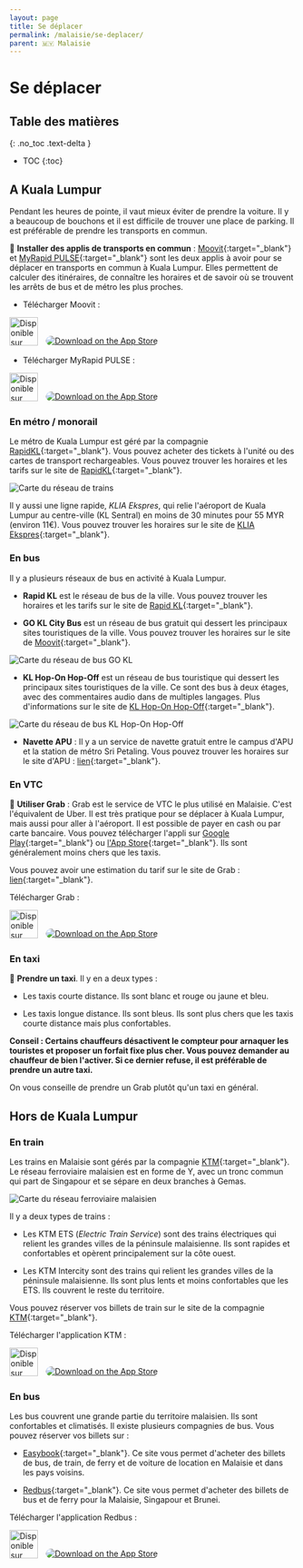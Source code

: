 ```yaml
---
layout: page
title: Se déplacer
permalink: /malaisie/se-deplacer/
parent: 🇲🇾 Malaisie
---
```


# Se déplacer

## Table des matières
{: .no_toc .text-delta }

- TOC
{:toc}

## A Kuala Lumpur

Pendant les heures de pointe, il vaut mieux éviter de prendre la voiture. Il y a beaucoup de bouchons et il est difficile de trouver une place de parking. Il est préférable de prendre les transports en commun.

🚌 **Installer des applis de transports en commun** : [Moovit](https://moovitapp.com/){:target="_blank"} et [MyRapid PULSE](https://myrapid.com.my/pulse/mobile-app/){:target="_blank"} sont les deux applis à avoir pour se déplacer en transports en commun à Kuala Lumpur. Elles permettent de calculer des itinéraires, de connaître les horaires et de savoir où se trouvent les arrêts de bus et de métro les plus proches.

- Télécharger Moovit :

<div>
    <a href='https://play.google.com/store/apps/details?id=com.tranzmate&hl=fr&gl=US&pcampaignid=pcampaignidMKT-Other-global-all-co-prtnr-py-PartBadge-Mar2515-1'><img alt='Disponible sur Google Play' src='https://play.google.com/intl/en_us/badges/static/images/badges/fr_badge_web_generic.png' style='height: 50px; margin-right: 10px;'/></a>
    <a href="https://apps.apple.com/us/app/moovit-all-transit-options/id498477945?itsct=apps_box_badge&amp;itscg=30200" style="display: inline-block; overflow: hidden; border-radius: 13px;"><img src="https://tools.applemediaservices.com/api/badges/download-on-the-app-store/black/fr-fr?size=250x83&amp;releaseDate=1330387200" alt="Download on the App Store" style="border-radius: 13px;"></a>
</div>

- Télécharger MyRapid PULSE :

<div>
    <a href='https://play.google.com/store/apps/details?id=com.prasarana.pulse&pcampaignid=pcampaignidMKT-Other-global-all-co-prtnr-py-PartBadge-Mar2515-1'><img alt='Disponible sur Google Play' src='https://play.google.com/intl/en_us/badges/static/images/badges/fr_badge_web_generic.png' style='height: 50px; margin-right: 10px;'/></a>
    <a href="https://apps.apple.com/us/app/myrapid-pulse/id1545938705?itsct=apps_box_badge&amp;itscg=30200" style="display: inline-block; overflow: hidden; border-radius: 13px;"><img src="https://tools.applemediaservices.com/api/badges/download-on-the-app-store/black/fr-fr?size=250x83&amp;releaseDate=1667174400" alt="Download on the App Store" style="border-radius: 13px;"></a>
</div>

### En métro / monorail

Le métro de Kuala Lumpur est géré par la compagnie [RapidKL](https://www.myrapid.com.my/){:target="_blank"}. Vous pouvez acheter des tickets à l'unité ou des cartes de transport rechargeables. Vous pouvez trouver les horaires et les tarifs sur le site de [RapidKL](https://www.myrapid.com.my/){:target="_blank"}.

![Carte du réseau de trains](/assets/images/malaisie/KL-carte-transports.webp)

Il y aussi une ligne rapide, *KLIA Ekspres*, qui relie l'aéroport de Kuala Lumpur au centre-ville (KL Sentral) en moins de 30 minutes pour 55 MYR (environ 11€). Vous pouvez trouver les horaires sur le site de [KLIA Ekspres](https://www.kliaekspres.com/){:target="_blank"}.

### En bus

Il y a plusieurs réseaux de bus en activité à Kuala Lumpur. 

- **Rapid KL** est le réseau de bus de la ville. Vous pouvez trouver les horaires et les tarifs sur le site de [Rapid KL](https://www.myrapid.com.my/){:target="_blank"}.

- **GO KL City Bus** est un réseau de bus gratuit qui dessert les principaux sites touristiques de la ville. Vous pouvez trouver les horaires sur le site de [Moovit](https://moovitapp.com/index/en/public_transit-lines-Kuala_Lumpur-1082-856288){:target="_blank"}.

![Carte du réseau de bus GO KL](/assets/images/malaisie/gokl-map.webp)

- **KL Hop-On Hop-Off** est un réseau de bus touristique qui dessert les principaux sites touristiques de la ville. Ce sont des bus à deux étages, avec des commentaires audio dans de multiples langages. Plus d'informations sur le site de [KL Hop-On Hop-Off](https://myhoponhopoff.com/kl/){:target="_blank"}.

![Carte du réseau de bus KL Hop-On Hop-Off](/assets/images/malaisie/kl-hop-on-hop-off.png)

- **Navette APU** : Il y a un service de navette gratuit entre le campus d'APU et la station de métro Sri Petaling. Vous pouvez trouver les horaires sur le site d'APU : [lien](https://new.apu.edu.my/shuttle-services-campus-connect){:target="_blank"}.

### En VTC

🚗 **Utiliser Grab** : Grab est le service de VTC le plus utilisé en Malaisie. C'est l'équivalent de Uber. Il est très pratique pour se déplacer à Kuala Lumpur, mais aussi pour aller à l'aéroport. Il est possible de payer en cash ou par carte bancaire. Vous pouvez télécharger l'appli sur [Google Play](https://play.google.com/store/apps/details?id=com.grabtaxi.passenger&hl=fr&gl=US){:target="_blank"} ou [l'App Store](https://apps.apple.com/fr/app/grab-app/id647268330){:target="_blank"}. Ils sont généralement moins chers que les taxis.                                  

Vous pouvez avoir une estimation du tarif sur le site de Grab : [lien](https://www.grab.com/my/fare-check/){:target="_blank"}.

Télécharger Grab : 

<div>
    <a href='https://play.google.com/store/apps/details?id=com.grabtaxi.passenger&hl=fr&gl=US&pcampaignid=pcampaignidMKT-Other-global-all-co-prtnr-py-PartBadge-Mar2515-1'><img alt='Disponible sur Google Play' src='https://play.google.com/intl/en_us/badges/static/images/badges/fr_badge_web_generic.png' style='height: 50px; margin-right: 10px;'/></a>
    <a href="https://apps.apple.com/us/app/grab-taxi-ride-food-delivery/id647268330?itsct=apps_box_badge&amp;itscg=30200" style="display: inline-block; overflow: hidden; border-radius: 13px;"><img src="https://tools.applemediaservices.com/api/badges/download-on-the-app-store/black/fr-fr?size=250x83&amp;releaseDate=1368576000" alt="Download on the App Store" style="border-radius: 13px;"></a>
</div>

### En taxi

🚕 **Prendre un taxi**. Il y en a deux types :

- Les taxis courte distance. Ils sont blanc et rouge ou jaune et bleu.

- Les taxis longue distance. Ils sont bleus. Ils sont plus chers que les taxis courte distance mais plus confortables.

**Conseil : Certains chauffeurs désactivent le compteur pour arnaquer les touristes et proposer un forfait fixe plus cher. Vous pouvez demander au chauffeur de bien l'activer. Si ce dernier refuse, il est préférable de prendre un autre taxi.**

On vous conseille de prendre un Grab plutôt qu'un taxi en général.

## Hors de Kuala Lumpur

### En train

Les trains en Malaisie sont gérés par la compagnie [KTM](https://www.ktmb.com.my/){:target="_blank"}. Le réseau ferroviaire malaisien est en forme de Y, avec un tronc commun qui part de Singapour et se sépare en deux branches à Gemas.

![Carte du réseau ferroviaire malaisien](/assets/images/malaisie/malaysia-rail-map.png)

Il y a deux types de trains :

- Les KTM ETS (*Electric Train Service*) sont des trains électriques qui relient les grandes villes de la péninsule malaisienne. Ils sont rapides et confortables et opèrent principalement sur la côte ouest.

- Les KTM Intercity sont des trains qui relient les grandes villes de la péninsule malaisienne. Ils sont plus lents et moins confortables que les ETS. Ils couvrent le reste du territoire.

Vous pouvez réserver vos billets de train sur le site de la compagnie [KTM](https://www.ktmb.com.my/){:target="_blank"}.

Télécharger l'application KTM :

<div>
    <a href='https://play.google.com/store/apps/details?id=com.ktmb.user.mobile&hl=fr&gl=US&pcampaignid=pcampaignidMKT-Other-global-all-co-prtnr-py-PartBadge-Mar2515-1'><img alt='Disponible sur Google Play' src='https://play.google.com/intl/en_us/badges/static/images/badges/fr_badge_web_generic.png' style='height: 50px; margin-right: 10px;'/></a>
    <a href="https://apps.apple.com/fr/app/ktmb-mobile/id1527902857?itsct=apps_box_badge&amp;itscg=30200" style="display: inline-block; overflow: hidden; border-radius: 13px;"><img src="https://tools.applemediaservices.com/api/badges/download-on-the-app-store/black/fr-fr?size=250x83&amp;releaseDate=1556899200" alt="Download on the App Store" style="border-radius: 13px;"></a>
</div>

### En bus

Les bus couvrent une grande partie du territoire malaisien. Ils sont confortables et climatisés. Il existe plusieurs compagnies de bus. Vous pouvez réserver vos billets sur :

- [Easybook](https://www.easybook.com/){:target="_blank"}. Ce site vous permet d'acheter des billets de bus, de train, de ferry et de voiture de location en Malaisie et dans les pays voisins.

- [Redbus](https://www.redbus.my/){:target="_blank"}. Ce site vous permet d'acheter des billets de bus et de ferry pour la Malaisie, Singapour et Brunei.

Télécharger l'application Redbus :

<div>
    <a href='https://play.google.com/store/apps/details?id=in.redbus.android&hl=fr&gl=US&pcampaignid=pcampaignidMKT-Other-global-all-co-prtnr-py-PartBadge-Mar2515-1'><img alt='Disponible sur Google Play' src='https://play.google.com/intl/en_us/badges/static/images/badges/fr_badge_web_generic.png' style='height: 50px; margin-right: 10px;'/></a>
    <a href="https://apps.apple.com/fr/app/ktmb-mobile/id1527902857?itsct=apps_box_badge&amp;itscg=30200" style="display: inline-block; overflow: hidden; border-radius: 13px;"><img src="https://tools.applemediaservices.com/api/badges/download-on-the-app-store/black/fr-fr?size=250x83&amp;releaseDate=1556899200" alt="Download on the App Store" style="border-radius: 13px;"></a>
</div>


